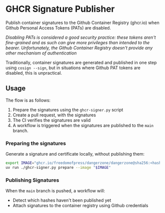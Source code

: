# GHCR Signature Publisher

Publish container signatures to the Github Container Registry (ghcr.io) when Github Personal Access Tokens (PATs) are disabled.

*Disabling PATs is considered a good security practice: these tokens aren't fine-grained and as such can give more privileges than intended to the bearer. Unfortunately, the Github Container Registry doesn't provide any other mechanism of authentication*

Traditionally, container signatures are generated and published in one step using
`cosign --sign`, but in situations where Github PAT tokens are disabled, this is unpractical.

## Usage

The flow is as follows:

1. Prepare the signatures using the `ghcr-signer.py` script
2. Create a pull request, with the signatures
3. The CI verifies the signatures are valid
4. A workflow is triggered when the signatures are published to the `main` branch.

### Preparing the signatures

Generate a signature and certificate locally, without publishing them:

```sh
export IMAGE="ghcr.io/freedomofpress/dangerzone/dangerzone@sha256:<hash>"
uv run ./ghcr-signer.py prepare --image "$IMAGE"
```

### Publishing Signatures

When the `main` branch is pushed, a workflow will:

- Detect which hashes haven't been published yet
- Attach signatures to the container registry using Github credentials
